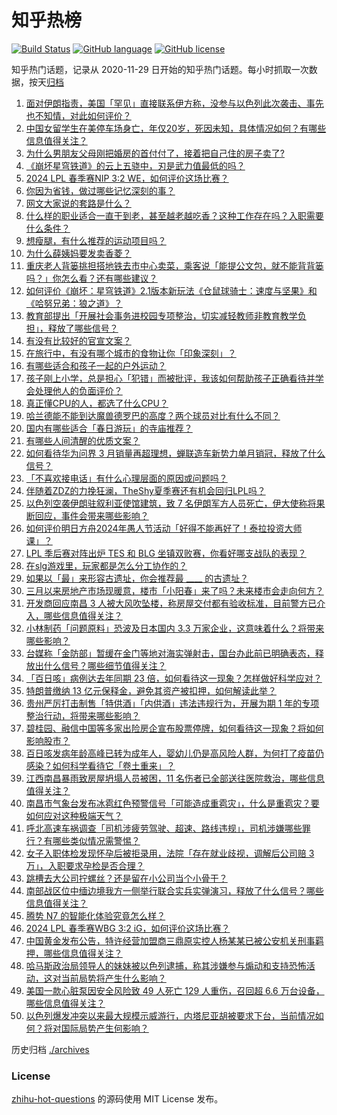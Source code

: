 # 知乎热榜
[![Build Status](https://github.com/ToWeLong/zhihu-hot-questions/workflows/CI/badge.svg)](https://github.com/ToWeLong/zhihu-hot-questions/actions)
[![GitHub language](https://img.shields.io/badge/language-golang-orange.svg)](https://golang.org/)
[![GitHub license](https://img.shields.io/github/license/ToWeLong/zhihu-hot-questions)](https://github.com/ToWeLong/zhihu-hot-questions/blob/main/LICENSE)

知乎热门话题，记录从 2020-11-29 日开始的知乎热门话题。每小时抓取一次数据，按天[归档](./archives)

<!-- BEGIN -->

1. [面对伊朗指责，美国「罕见」直接联系伊方称，没参与以色列此次袭击、事先也不知情，对此如何评价？](https://www.zhihu.com/question/651351451)
1. [中国女留学生在美停车场身亡，年仅20岁，死因未知，具体情况如何？有哪些信息值得关注？](https://www.zhihu.com/question/651345241)
1. [为什么男朋友父母刚把婚房的首付付了，接着把自己住的房子卖了?](https://www.zhihu.com/question/648115887)
1. [《崩坏星穹铁道》的云上五骁中，刃是武力值最低的吗？](https://www.zhihu.com/question/620240834)
1. [2024 LPL 春季赛NIP 3:2 WE，如何评价这场比赛？](https://www.zhihu.com/question/651342497)
1. [你因为省钱，做过哪些记忆深刻的事？](https://www.zhihu.com/question/649630140)
1. [网文大家说的套路是什么？](https://www.zhihu.com/question/646721273)
1. [什么样的职业适合一直干到老，甚至越老越吃香？这种工作存在吗？入职需要什么条件？](https://www.zhihu.com/question/650684713)
1. [想瘦腿，有什么推荐的运动项目吗？](https://www.zhihu.com/question/651390292)
1. [为什么薛姨妈要发卖香菱？](https://www.zhihu.com/question/647368510)
1. [重庆老人背篓挑担搭地铁去市中心卖菜，乘客说「能提公文包，就不能背背篓吗？」你怎么看？还有哪些建议？](https://www.zhihu.com/question/650778896)
1. [如何评价《崩坏：星穹铁道》2.1版本新玩法《仓鼠球骑士：速度与坚果》和《哈努兄弟：狼之道》？](https://www.zhihu.com/question/651250883)
1. [教育部提出「开展社会事务进校园专项整治，切实减轻教师非教育教学负担」，释放了哪些信号？](https://www.zhihu.com/question/651337608)
1. [有没有比较好的官宣文案？](https://www.zhihu.com/question/650857405)
1. [在旅行中，有没有哪个城市的食物让你「印象深刻」？](https://www.zhihu.com/question/646983451)
1. [有哪些适合和孩子一起的户外运动？](https://www.zhihu.com/question/650754766)
1. [孩子刚上小学，总是担心「犯错」而被批评，我该如何帮助孩子正确看待并学会处理他人的负面评价？](https://www.zhihu.com/question/650173272)
1. [真正懂CPU的人，都选了什么CPU？](https://www.zhihu.com/question/650705759)
1. [哈兰德能不能到达魔兽德罗巴的高度？两个球员对比有什么不同？](https://www.zhihu.com/question/529927465)
1. [国内有哪些适合「春日游玩」的寺庙推荐？](https://www.zhihu.com/question/647555766)
1. [有哪些人间清醒的优质文案？](https://www.zhihu.com/question/651292398)
1. [如何看待华为问界 3 月销量再超理想，蝉联造车新势力单月销冠，释放了什么信号？](https://www.zhihu.com/question/651282205)
1. [「不喜欢接电话」有什么心理层面的原因或问题吗？](https://www.zhihu.com/question/649993380)
1. [伴随着ZDZ的力挽狂澜，TheShy夏季赛还有机会回归LPL吗？](https://www.zhihu.com/question/651300410)
1. [以色列空袭伊朗驻叙利亚使馆建筑，致 7 名伊朗军方人员死亡，伊大使称将果断回应，事件会带来哪些影响？](https://www.zhihu.com/question/651272245)
1. [如何评价明日方舟2024年愚人节活动「好得不能再好了！泰拉投资大师课」？](https://www.zhihu.com/question/651222861)
1. [LPL 季后赛对阵出炉 TES 和 BLG 坐镇双败赛，你看好哪支战队的表现？](https://www.zhihu.com/question/650510493)
1. [在slg游戏里，玩家都是怎么分工协作的？](https://www.zhihu.com/question/651338650)
1. [如果以「最」来形容古遗址，你会推荐最 ____ 的古遗址？](https://www.zhihu.com/question/651289775)
1. [三月以来房地产市场现暖意，楼市「小阳春」来了吗？未来楼市会走向何方？](https://www.zhihu.com/question/651340265)
1. [开发商回应南昌 3 人被大风吹坠楼，称房屋交付都有验收标准，目前警方已介入，哪些信息值得关注？](https://www.zhihu.com/question/651310280)
1. [小林制药「问题原料」恐波及日本国内 3.3 万家企业，这意味着什么？将带来哪些影响？](https://www.zhihu.com/question/651290735)
1. [台媒称「金防部」暂缓在金门等地对海实弹射击，国台办此前已明确表态，释放出什么信号？哪些细节值得关注？](https://www.zhihu.com/question/651282474)
1. [「百日咳」病例达去年同期 23 倍，如何看待这一现象？怎样做好科学应对？](https://www.zhihu.com/question/651340946)
1. [特朗普缴纳 13 亿元保释金，避免其资产被扣押，如何解读此举？](https://www.zhihu.com/question/651285592)
1. [贵州严厉打击制售「特供酒」「内供酒」违法违规行为，开展为期 1 年的专项整治行动，将带来哪些影响？](https://www.zhihu.com/question/651330991)
1. [碧桂园、融信中国等多家出险房企宣布股票停牌，如何看待这一现象？将如何影响股市？](https://www.zhihu.com/question/651286505)
1. [百日咳发病年龄高峰已转为成年人，婴幼儿仍是高风险人群，为何打了疫苗仍感染？如何科学看待它「卷土重来」？](https://www.zhihu.com/question/651274619)
1. [江西南昌暴雨致房屋坍塌人员被困，11 名伤者已全部送往医院救治，哪些信息值得关注？](https://www.zhihu.com/question/651358529)
1. [南昌市气象台发布冰雹红色预警信号「可能造成重雹灾」，什么是重雹灾？要如何应对这种极端天气？](https://www.zhihu.com/question/651343451)
1. [呼北高速车祸调查「司机涉疲劳驾驶、超速、路线违规」，司机涉嫌哪些罪行？有哪些类似情况需警惕？](https://www.zhihu.com/question/651331558)
1. [女子入职体检发现怀孕后被拒录用，法院「存在就业歧视，调解后公司赔 3 万」，入职要求孕检是否合理？](https://www.zhihu.com/question/651284780)
1. [跳槽去大公司拧螺丝？还是留在小公司当个小骨干？](https://www.zhihu.com/question/650823281)
1. [南部战区位中缅边境我方一侧举行联合实兵实弹演习，释放了什么信号？哪些信息值得关注？](https://www.zhihu.com/question/651275844)
1. [腾势 N7 的智能化体验究竟怎么样？](https://www.zhihu.com/question/651201233)
1. [2024 LPL 春季赛WBG 3:2 iG，如何评价这场比赛？](https://www.zhihu.com/question/651190121)
1. [中国黄金发布公告，特许经营加盟商三鼎原实控人杨某某已被公安机关刑事羁押，哪些信息值得关注？](https://www.zhihu.com/question/651220240)
1. [哈马斯政治局领导人的妹妹被以色列逮捕，称其涉嫌参与煽动和支持恐怖活动，这对当前局势将产生什么影响？](https://www.zhihu.com/question/651187979)
1. [美国一款心脏泵因安全风险致 49 人死亡 129 人重伤，召回超 6.6 万台设备，哪些信息值得关注？](https://www.zhihu.com/question/650978306)
1. [以色列爆发冲突以来最大规模示威游行，内塔尼亚胡被要求下台，当前情况如何？将对国际局势产生何影响？](https://www.zhihu.com/question/651157828)

<!-- END -->

历史归档 [./archives](./archives)


### License
[zhihu-hot-questions](https://github.com/towelong/zhihu-hot-questions) 的源码使用 MIT License 发布。